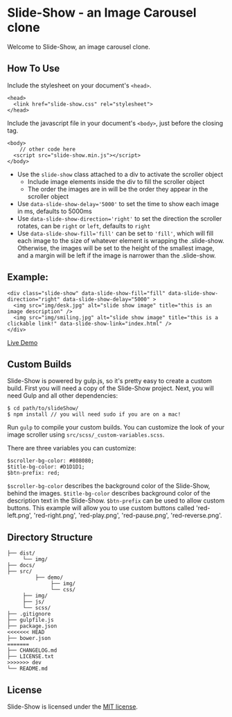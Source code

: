 # Slide-Show - an Image Carousel clone

Welcome to Slide-Show, an image carousel clone.


## How To Use

Include the stylesheet on your document's `<head>`.
```
<head>
  <link href="slide-show.css" rel="stylesheet">
</head>
```

Include the javascript file in your document's `<body>`, just before the closing tag.
```
<body>
	// other code here
  <script src="slide-show.min.js"></script>
</body>
```

 - Use the `slide-show` class attached to a div to activate the scroller object
	 - Include image elements inside the div to fill the scroller object
	 - The order the images are in will be the order they appear in the scroller object
 - Use `data-slide-show-delay='5000'` to set the time to show each image in ms, defaults to 5000ms
 - Use `data-slide-show-direction='right'` to set the direction the scroller rotates, can be `right` or `left`, defaults to `right`
 - Use `data-slide-show-fill='fill'` can be set to `'fill'`, which will fill each image to the size of whatever element is wrapping the .slide-show.  Otherwise, the images will be set to the height of the smallest image, and a margin will be left if the image is narrower than the .slide-show.


## Example:

```
<div class="slide-show" data-slide-show-fill="fill" data-slide-show-direction="right" data-slide-show-delay="5000" >
  <img src="img/desk.jpg" alt="slide show image" title="this is an image description" />
  <img src="img/smiling.jpg" alt="slide show image" title="this is a clickable link!" data-slide-show-link="index.html" />
</div>
```

[Live Demo](http://rextwedt.com/slide-show/)


## Custom Builds

Slide-Show is powered by gulp.js, so it's pretty easy to create a custom build. First you will need a copy of the Slide-Show project.  Next, you will need Gulp and all other dependencies:

```
$ cd path/to/slideShow/
$ npm install // you will need sudo if you are on a mac!
```


Run ```gulp``` to compile your custom builds.  You can customize the look of your image scroller using ```src/scss/_custom-variables.scss```.


There are three variables you can customize:
```
$scroller-bg-color: #808080;
$title-bg-color: #D1D1D1;
$btn-prefix: red;
```
```$scroller-bg-color``` describes the background color of the Slide-Show, behind the images.  ```$title-bg-color``` describes background color of the description text in the Slide-Show.  ```$btn-prefix``` can be used to allow custom buttons. This example will allow you to use custom buttons called 'red-left.png', 'red-right.png', 'red-play.png', 'red-pause.png', 'red-reverse.png'.


## Directory Structure

```
├── dist/
     └── img/
├── docs/
├── src/
		 ├── demo/
		      ├── img/
		      └── css/
     ├── img/
     ├── js/
     └── scss/
├── .gitignore
├── gulpfile.js
├── package.json
<<<<<<< HEAD
├── bower.json
=======
├── CHANGELOG.md
├── LICENSE.txt
>>>>>>> dev
└── README.md
```


## License

Slide-Show is licensed under the [MIT license](https://github.com/retwedt/slide-show/blob/master/LICENSE.txt).
